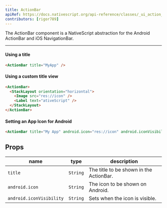 ```yaml
---
title: ActionBar
apiRef: https://docs.nativescript.org/api-reference/classes/_ui_action_bar_.actionbar
contributors: [rigor789]
---
```


The ActionBar component is a NativeScript abstraction for the Android ActionBar and iOS NavigationBar.

---

#### Using a title

```html
<ActionBar title="MyApp" />
```

#### Using a custom title view

```html
<ActionBar>
  <StackLayout orientation="horizontal">
    <Image src="res://icon" />
    <Label text="ativeScript" />
  </StackLayout>
</ActionBar>
```

#### Setting an App Icon for Android

```html
<ActionBar title="My App" android.icon="res://icon" android.iconVisibility="always" />
```


## Props

| name | type | description |
|------|------|-------------|
| `title` | `String` | The title to be shown in the ActionBar.
| `android.icon` | `String` | The icon to be shown on Android.
| `android.iconVisibility` | `String` | Sets when the icon is visible.
